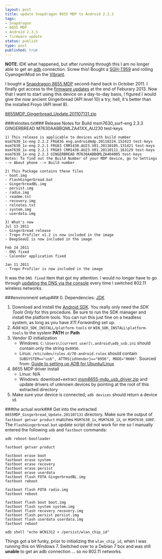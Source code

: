 ```yaml
---
layout: post
title: update Snapdragon 8655 MDP to Android 2.3.3
tags:
- Snapdragon
- 8655 MDP
- Android 2.3.3
- firmware update
status: publish
type: post
published: true
---
```

__NOTE__: IDK what happened, but after running through this I am no longer able to get an
[adb](http://developer.android.com/tools/help/adb.html) connection. Screw this!
Bought a [SGH-T959](http://forum.xda-developers.com/wiki/Samsung_Galaxy_S/SGH-T959)
and rolling CyanogenMod on the [Vibrant](http://wiki.cyanogenmod.org/w/Vibrantmtd_Info).

I bought a
[Snapdragon 8655 MDP](https://developer.qualcomm.com/mobile-development/development-devices-boards/mobile-development-devices/snapdragon-mdp-legacy-devices)
second-hand back in October 2011. I finally got access to the
[firmware updates](https://store.bsquare.com/doc_download/) at the end of Feburary 2013.
Now that I want to start using this device on a day-to-day basis,
I figured I would give the now ancient Gingerbread (API level 10) a try;
hell, it's better than the installed Froyo (API level 8).

[8655MDP_Gingerbread_Update.201107131.zip](https://docs.google.com/file/d/0B0yT30uCaFvvWnh4ZFZ5YzRvN3c/edit?usp=sharing)

###relnotes.txt###
    Release Notes for Build
    msm7630_surf-eng 2.3.3 GINGERBREAD M7630AABBQMLZA41XX_AU230 test-keys

    1) This release is applicable to devices with build number
    msm7630_1x-eng 2.2.2 FRG83G eng.androidmdp.20110224.152423 test-keys
    msm7630_1x-eng 2.2.1 FRG83 CRM1430.AU23.V01.20110105.131421 test-keys
    msm7630_1x-eng 2.2.1 FRG83 CRM1430.AU23.V01.20110111.163129 test-keys
    msm7630_1x-eng 2.2.3 GINGERBREAD M7630AABBQMLZA404005 test-keys
    Notes: To find out the Build Number of your MDP device, go to Settings --> About phone --> Build number

    2) This Package contains these files
    - boot.img
    - FlashGingerbread.bat
    - GingerbreadBL.img
    - persist.img
    - radio.img
    - readme.txt
    - recovery.img
    - relnotes.txt
    - system.img
    - userdata.img

    3) What's new
    Jul 13 2011
    - Gingerbread release
    - Trepn Profiler v1.2 is now included in the image
    - DeepSeaUI is now included in the image

    Feb 24 2011
    - DNS fixed
    - Calendar application fixed

    Jan 11 2011
    - Trepn Profiler is now included in the image

It was the `DNS fixed` item that got my attention. I would no longer have to go
through
[updating the DNS via the console](http://vraidsys.com/2011/10/android-2-2-1-custom-rooting-and-dns-not-resolving/)
every time I switched 802.11 wireless networks.

###environment setup###
0. Dependencies: [JDK](https://github.com/jzerbe/java-tool-chain-quick) 
1. Download and install the [Android SDK](http://developer.android.com/sdk/index.html).
You really only need the _SDK Tools Only_ for this procedure. Be sure to run the
SDK manager and install the platform tools. You can run this just fine on a
headless system, as long as you have _X11 Forwarding_ set up.
2. Add `NIX_SDK_INSTALL/platform-tools` or `WIN_SDK_INSTALL\platform-tools`
to the system __PATH__ or __Path__
3. Vendor ID initialization
    - Windows: `C:\Users\[current user]\.android\adb_usb.ini` should contain only the string `0x0956`.
    - Linux: `/etc/udev/rules.d/70-android.rules` should contain
        `SUBSYSTEM=="usb", ATTRS{idVendor}=="0956", MODE="0666"`.
        Sourced from: [Guide to setting up ADB for Ubuntu/Linux](http://forum.xda-developers.com/showthread.php?t=1024129)
4. 8655 MDP driver install
    - Linux: N/A
    - Windows: download+extract [msm8655-mdp_usb_driver.zip](https://docs.google.com/file/d/0B0yT30uCaFvvNjItRTl2Z25mOUE/edit?usp=sharing)
    and update drivers of unknown devices by pointing at the root of this extracted directory
5. Make sure your device is connected; `adb devices` should return a device id.

###the actual work###
Get into the extracted `8655MDP_Gingerbread_Update.201107131` directory.
Make sure the output of `fastboot getvar product` matches
`MSM7630_1x`, `MSM7630_1X`, or `MSM7630_SURF`.
The `FlashGingerbread.bat` update script did not work for me so I manually
entered the following `adb` and `fastboot` commands:

    adb reboot-bootloader

    fastboot getvar product

    fastboot erase boot
    fastboot erase system
    fastboot erase recovery
    fastboot erase persist
    fastboot erase userdata
    fastboot flash FOTA GingerbreadBL.img
    fastboot reboot

    fastboot flash FOTA radio.img
    fastboot reboot

    fastboot flash boot boot.img
    fastboot flash system system.img
    fastboot flash recovery recovery.img
    fastboot flash persist persist.img
    fastboot flash userdata userdata.img
    fastboot reboot

    adb shell "echo WCN1312 > /persist/wlan_chip_id"

Things got a bit funky, prior to initializing the `wlan_chip_id`,
when I was running this on Windows 7. Switched over to a Debian 7 box and was
still __unable__ to get an adb connection ... so no 802.11 networks.

